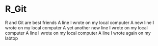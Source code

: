 # R_Git
R and Git are best friends
A line I wrote on my local computer
A new line I wrote on my local computer
A yet another new line I wrote on my local computer
A line I wrote on my local computer
A line I wrote again on my labtop
